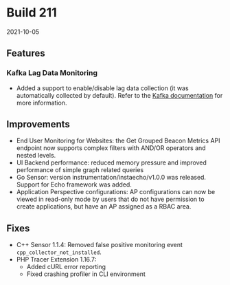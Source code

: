 # Build 211

2021-10-05

## Features


### Kafka Lag Data Monitoring
- Added a support to enable/disable lag data collection (it was automatically collected by default). Refer to the [Kafka documentation](https://www.instana.com/docs/ecosystem/kafka) for more information.

## Improvements

* End User Monitoring for Websites: the Get Grouped Beacon Metrics API endpoint now supports complex filters with AND/OR operators and nested levels.
* UI Backend performance: reduced memory pressure and improved performance of simple graph related queries
* Go Sensor: version instrumentation/instaecho/v1.0.0 was released. Support for Echo framework was added.
* Application Perspective configurations: AP configurations can now be viewed in read-only mode by users that do not have permission to create applications, but have an AP assigned as a RBAC area.

## Fixes

* C++ Sensor 1.1.4: Removed false positive monitoring event `cpp_collector_not_installed`.
* PHP Tracer Extension 1.16.7:
  * Added cURL error reporting
  * Fixed crashing profiler in CLI environment
